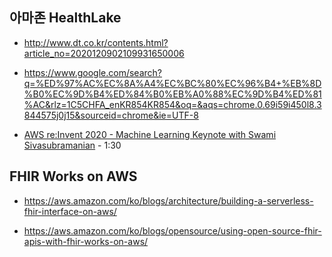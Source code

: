 ## 아마존 HealthLake ##

* http://www.dt.co.kr/contents.html?article_no=2020120902109931650006

* https://www.google.com/search?q=%ED%97%AC%EC%8A%A4%EC%BC%80%EC%96%B4+%EB%8D%B0%EC%9D%B4%ED%84%B0%EB%A0%88%EC%9D%B4%ED%81%AC&rlz=1C5CHFA_enKR854KR854&oq=&aqs=chrome.0.69i59i450l8.3844575j0j15&sourceid=chrome&ie=UTF-8

* [AWS re:Invent 2020 - Machine Learning Keynote with Swami Sivasubramanian](https://www.youtube.com/watch?v=PjDysgCvRqY) - 1:30


## FHIR Works on AWS ##

* https://aws.amazon.com/ko/blogs/architecture/building-a-serverless-fhir-interface-on-aws/

* https://aws.amazon.com/ko/blogs/opensource/using-open-source-fhir-apis-with-fhir-works-on-aws/

